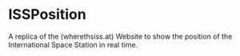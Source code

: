 # ISSPosition
A replica of the (wherethsiss.at) Website to show the position of the International Space Station in real time.
